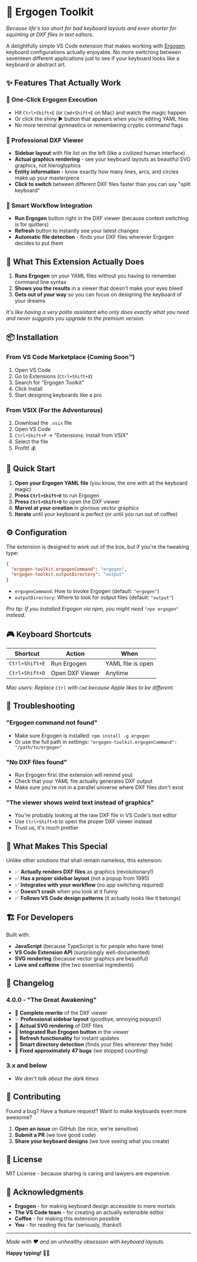 # 🎹 Ergogen Toolkit

*Because life's too short for bad keyboard layouts and even shorter for squinting at DXF files in text editors.*

A delightfully simple VS Code extension that makes working with [Ergogen](https://ergogen.xyz) keyboard configurations actually enjoyable. No more switching between seventeen different applications just to see if your keyboard looks like a keyboard or abstract art.

## ✨ Features That Actually Work

### 🚀 One-Click Ergogen Execution
- Hit `Ctrl+Shift+E` (or `Cmd+Shift+E` on Mac) and watch the magic happen
- Or click the shiny ▶ button that appears when you're editing YAML files
- No more terminal gymnastics or remembering cryptic command flags

### 🎨 Professional DXF Viewer
- **Sidebar layout** with file list on the left (like a civilized human interface)
- **Actual graphics rendering** - see your keyboard layouts as beautiful SVG graphics, not hieroglyphics
- **Entity information** - know exactly how many lines, arcs, and circles make up your masterpiece
- **Click to switch** between different DXF files faster than you can say "split keyboard"

### 🔄 Smart Workflow Integration
- **Run Ergogen** button right in the DXF viewer (because context switching is for quitters)
- **Refresh** button to instantly see your latest changes
- **Automatic file detection** - finds your DXF files wherever Ergogen decides to put them

## 🎯 What This Extension Actually Does

1. **Runs Ergogen** on your YAML files without you having to remember command line syntax
2. **Shows you the results** in a viewer that doesn't make your eyes bleed
3. **Gets out of your way** so you can focus on designing the keyboard of your dreams

*It's like having a very polite assistant who only does exactly what you need and never suggests you upgrade to the premium version.*

## 📦 Installation

### From VS Code Marketplace (Coming Soon™)
1. Open VS Code
2. Go to Extensions (`Ctrl+Shift+X`)
3. Search for "Ergogen Toolkit"
4. Click Install
5. Start designing keyboards like a pro

### From VSIX (For the Adventurous)
1. Download the `.vsix` file
2. Open VS Code
3. `Ctrl+Shift+P` → "Extensions: Install from VSIX"
4. Select the file
5. Profit! 💰

## 🚀 Quick Start

1. **Open your Ergogen YAML file** (you know, the one with all the keyboard magic)
2. **Press `Ctrl+Shift+E`** to run Ergogen
3. **Press `Ctrl+Shift+D`** to open the DXF viewer
4. **Marvel at your creation** in glorious vector graphics
5. **Iterate** until your keyboard is perfect (or until you run out of coffee)

## ⚙️ Configuration

The extension is designed to work out of the box, but if you're the tweaking type:

```json
{
  "ergogen-toolkit.ergogenCommand": "ergogen",
  "ergogen-toolkit.outputDirectory": "output"
}
```

- `ergogenCommand`: How to invoke Ergogen (default: `"ergogen"`)
- `outputDirectory`: Where to look for output files (default: `"output"`)

*Pro tip: If you installed Ergogen via npm, you might need `"npx ergogen"` instead.*

## 🎮 Keyboard Shortcuts

| Shortcut       | Action          | When              |
| -------------- | --------------- | ----------------- |
| `Ctrl+Shift+E` | Run Ergogen     | YAML file is open |
| `Ctrl+Shift+D` | Open DXF Viewer | Anytime           |

*Mac users: Replace `Ctrl` with `Cmd` because Apple likes to be different.*

## 🐛 Troubleshooting

### "Ergogen command not found"
- Make sure Ergogen is installed: `npm install -g ergogen`
- Or use the full path in settings: `"ergogen-toolkit.ergogenCommand": "/path/to/ergogen"`

### "No DXF files found"
- Run Ergogen first (the extension will remind you)
- Check that your YAML file actually generates DXF output
- Make sure you're not in a parallel universe where DXF files don't exist

### "The viewer shows weird text instead of graphics"
- You're probably looking at the raw DXF file in VS Code's text editor
- Use `Ctrl+Shift+D` to open the proper DXF viewer instead
- Trust us, it's much prettier

## 🎨 What Makes This Special

Unlike other solutions that shall remain nameless, this extension:

- ✅ **Actually renders DXF files** as graphics (revolutionary!)
- ✅ **Has a proper sidebar layout** (not a popup from 1995)
- ✅ **Integrates with your workflow** (no app switching required)
- ✅ **Doesn't crash** when you look at it funny
- ✅ **Follows VS Code design patterns** (it actually looks like it belongs)

## 🏗️ For Developers

Built with:
- **JavaScript** (because TypeScript is for people who have time)
- **VS Code Extension API** (surprisingly well-documented)
- **SVG rendering** (because vector graphics are beautiful)
- **Love and caffeine** (the two essential ingredients)

## 📝 Changelog

### 4.0.0 - "The Great Awakening"
- 🎉 **Complete rewrite** of the DXF viewer
- ✨ **Professional sidebar layout** (goodbye, annoying popups!)
- 🎨 **Actual SVG rendering** of DXF files
- 🔄 **Integrated Run Ergogen button** in the viewer
- 🔄 **Refresh functionality** for instant updates
- 🎯 **Smart directory detection** (finds your files wherever they hide)
- 🐛 **Fixed approximately 47 bugs** (we stopped counting)

### 3.x and below
- *We don't talk about the dark times*

## 🤝 Contributing

Found a bug? Have a feature request? Want to make keyboards even more awesome?

1. **Open an issue** on GitHub (be nice, we're sensitive)
2. **Submit a PR** (we love good code)
3. **Share your keyboard designs** (we love seeing what you create)

## 📄 License

MIT License - because sharing is caring and lawyers are expensive.

## 🙏 Acknowledgments

- **Ergogen** - for making keyboard design accessible to mere mortals
- **The VS Code team** - for creating an actually extensible editor
- **Coffee** - for making this extension possible
- **You** - for reading this far (seriously, thanks!)

---

*Made with ❤️ and an unhealthy obsession with keyboard layouts.*

**Happy typing!** 🎹✨